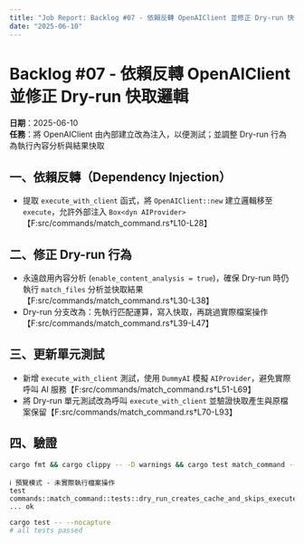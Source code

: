 ```yaml
---
title: "Job Report: Backlog #07 - 依賴反轉 OpenAIClient 並修正 Dry-run 快取邏輯"
date: "2025-06-10"
---
```


# Backlog #07 - 依賴反轉 OpenAIClient 並修正 Dry-run 快取邏輯

**日期**：2025-06-10  
**任務**：將 OpenAIClient 由內部建立改為注入，以便測試；並調整 Dry-run 行為為執行內容分析與結果快取

## 一、依賴反轉（Dependency Injection）
- 提取 `execute_with_client` 函式，將 `OpenAIClient::new` 建立邏輯移至 `execute`，允許外部注入 `Box<dyn AIProvider>`【F:src/commands/match_command.rs†L10-L28】

## 二、修正 Dry-run 行為
- 永遠啟用內容分析 (`enable_content_analysis = true`)，確保 Dry-run 時仍執行 `match_files` 分析並快取結果【F:src/commands/match_command.rs†L30-L38】
- Dry-run 分支改為：先執行匹配運算，寫入快取，再跳過實際檔案操作【F:src/commands/match_command.rs†L39-L47】

## 三、更新單元測試
- 新增 `execute_with_client` 測試，使用 `DummyAI` 模擬 `AIProvider`，避免實際呼叫 AI 服務【F:src/commands/match_command.rs†L51-L69】
- 將 Dry-run 單元測試改為呼叫 `execute_with_client` 並驗證快取產生與原檔案保留【F:src/commands/match_command.rs†L70-L93】

## 四、驗證
```bash
cargo fmt && cargo clippy -- -D warnings && cargo test match_command -- --nocapture
```
```text
ℹ 預覽模式 - 未實際執行檔案操作
test commands::match_command::tests::dry_run_creates_cache_and_skips_execute_operations ... ok
```

```bash
cargo test -- --nocapture
# all tests passed
```
